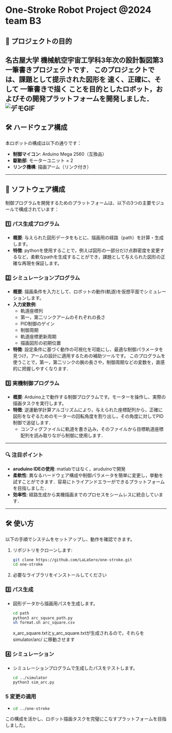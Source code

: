 # One-Stroke Robot Project @2024 team B3

## 🎯 **プロジェクトの目的**
名古屋大学 機械航空宇宙工学科3年次の設計製図第3 一筆書きプロジェクトです．
このプロジェクトでは、課題として提示された図形を **速く**、**正確に**、そして **一筆書きで描く** ことを目的としたロボット，およびその開発プラットフォームを開発しました．
![デモGIF](https://github.com/LaLaSero/one-stroke/simulator/robot_arm_simulation.gif)
---

## 🛠 **ハードウェア構成**
本ロボットの構成は以下の通りです：

- **制御マイコン**: Arduino Mega 2560（互換品）
- **駆動部**: モーターユニット × 2
- **リンク機構**: 描画アーム（リンク付き）

---

## 🧠 **ソフトウェア構成**
制御プログラムを開発するためのプラットフォームは、以下の3つの主要モジュールで構成されています：

### 1️⃣ **パス生成プログラム**
- **概要**: 与えられた図形データをもとに、描画用の経路（path）を計算・生成します。
- **特徴**: pythonを使用することで，例えば図形の一部分だけ点群密度を変更するなど，柔軟なpathを生成することができ，課題として与えられた図形の正確な再現を保証します。

### 2️⃣ **シミュレーションプログラム**
- **概要**: 描画条件を入力として、ロボットの動作(軌道)を仮想平面でシミュレーションします。
- **入力変数例**:
  - 軌道座標列
  - 第一，第二リンクアームのそれぞれの長さ
  - PID制御のゲイン
  - 制御周期
  - 軌道座標更新周期
  - 描画図形の初期位置
- **特徴**: 設定条件に基づく動作の可視化を可能にし、最適な制御パラメータを見つけ，アームの設計に適用するための補助ツールです。
  このプログラムを使うことで，第一，第二リンクの腕の長さや，制御周期などの変数を，直感的に把握しやすくなります．

### 3️⃣ **実機制御プログラム**
- **概要**: Arduino上で動作する制御プログラムです。モーターを操作し、実際の描画タスクを実行します。
- **特徴**: 逆運動学計算アルゴリズムにより，与えられた座標配列から，正確に図形をなぞるためのモーターの回転角度を割り出し，その角度に対してPID制御で追従します．
  - コンフィグファイルに軌道を書き込み，そのファイルから目標軌道座標配列を読み取りながら制御に使用します．

---

### 🔍 **注目ポイント**
- **aruduino IDEの使用**:  matlabではなく，aruduinoで開発
- **柔軟性**: 異なるハードウェア構成や制御パラメータを簡単に変更し，挙動を試すことができます．容易にトライアンドエラーができるプラットフォームを目指しました．
- **効率性**: 経路生成から実機描画までのプロセスをシームレスに統合しています．

---

## 🛠 **使い方**
以下の手順でシステムをセットアップし、動作を確認できます。
1. リポジトリをクローンします:
    ```bash
    git clone https://github.com/LaLaSero/one-stroke.git
    cd one-stroke
    ```
2. 必要なライブラリをインストールしてください

### 3️⃣ パス生成
- 図形データから描画用パスを生成します。
    ```bash
    cd path
    python3 arc_square_path.py
    sh format.sh arc_square.csv
    ```
     x_arc_square.txtとy_arc_square.txtが生成されるので，それらを simulator/arc/ に移動させます

### 4️⃣ シミュレーション
- シミュレーションプログラムで生成したパスをテストします。
    ```bash
    cd ../simulator
    python3 sim_arc.py
    ```
### 5 変更の適用
-  ```bash
   cd ../one-stroke
   
   ```

この構成を活かし、ロボット描画タスクを完璧にこなすプラットフォームを目指しました。

